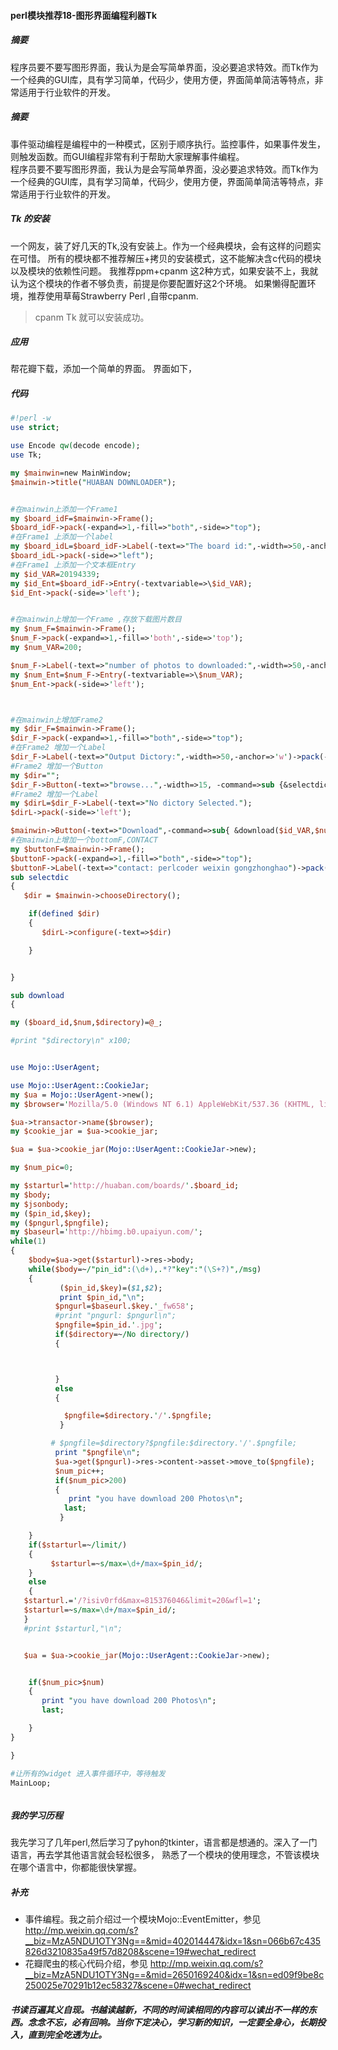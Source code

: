 #### perl模块推荐18-图形界面编程利器Tk

##### 摘要
程序员要不要写图形界面，我认为是会写简单界面，没必要追求特效。而Tk作为一个经典的GUI库，具有学习简单，代码少，使用方便，界面简单简洁等特点，非常适用于行业软件的开发。
##### 摘要
事件驱动编程是编程中的一种模式，区别于顺序执行。监控事件，如果事件发生，则触发函数。而GUI编程非常有利于帮助大家理解事件编程。  
程序员要不要写图形界面，我认为是会写简单界面，没必要追求特效。而Tk作为一个经典的GUI库，具有学习简单，代码少，使用方便，界面简单简洁等特点，非常适用于行业软件的开发。


##### Tk 的安装
一个网友，装了好几天的Tk,没有安装上。作为一个经典模块，会有这样的问题实在可惜。
所有的模块都不推荐解压+拷贝的安装模式，这不能解决含c代码的模块以及模块的依赖性问题。
我推荐ppm+cpanm 这2种方式，如果安装不上，我就认为这个模块的作者不够负责，前提是你要配置好这2个环境。
如果懒得配置环境，推荐使用草莓Strawberry Perl ,自带cpanm.

> cpanm Tk
就可以安装成功。



##### 应用
帮花瓣下载，添加一个简单的界面。
界面如下，



##### 代码

```perl
#!perl -w
use strict;

use Encode qw(decode encode);
use Tk;

my $mainwin=new MainWindow;
$mainwin->title("HUABAN DOWNLOADER");


#在mainwin上添加一个Frame1
my $board_idF=$mainwin->Frame();
$board_idF->pack(-expand=>1,-fill=>"both",-side=>"top");
#在Frame1 上添加一个label
my $board_idL=$board_idF->Label(-text=>"The board id:",-width=>50,-anchor=>'w');
$board_idL->pack(-side=>"left");
#在Frame1 上添加一个文本框Entry
my $id_VAR=20194339;
my $id_Ent=$board_idF->Entry(-textvariable=>\$id_VAR);
$id_Ent->pack(-side=>'left');


#在mainwin上增加一个Frame ,存放下载图片数目
my $num_F=$mainwin->Frame();
$num_F->pack(-expand=>1,-fill=>'both',-side=>'top');
my $num_VAR=200;

$num_F->Label(-text=>"number of photos to downloaded:",-width=>50,-anchor=>'w')->pack(-side=>'left');
my $num_Ent=$num_F->Entry(-textvariable=>\$num_VAR);
$num_Ent->pack(-side=>'left');



#在mainwin上增加Frame2
my $dir_F=$mainwin->Frame();
$dir_F->pack(-expand=>1,-fill=>"both",-side=>"top");
#在Frame2 增加一个Label
$dir_F->Label(-text=>"Output Dictory:",-width=>50,-anchor=>'w')->pack(-side=>'left');
#Frame2 增加一个Button
my $dir="";
$dir_F->Button(-text=>"browse...",-width=>15, -command=>sub {&selectdic})->pack(-side=>'left');
#Frame2 增加一个Label
my $dirL=$dir_F->Label(-text=>"No dictory Selected.");
$dirL->pack(-side=>'left');

$mainwin->Button(-text=>"Download",-command=>sub{ &download($id_VAR,$num_VAR,$dirL->cget('-text')) })->pack(-side=>'top');
#在mainwin上增加一个bottomF,CONTACT
my $buttonF=$mainwin->Frame();
$buttonF->pack(-expand=>1,-fill=>"both",-side=>"top");  
$buttonF->Label(-text=>"contact: perlcoder weixin gongzhonghao")->pack(-side=>'left');
sub selectdic
{
   $dir = $mainwin->chooseDirectory();

    if(defined $dir)
    {
       $dirL->configure(-text=>$dir)   

    }


}

sub download
{

my ($board_id,$num,$directory)=@_;

#print "$directory\n" x100;


use Mojo::UserAgent;

use Mojo::UserAgent::CookieJar;
my $ua = Mojo::UserAgent->new();
my $browser='Mozilla/5.0 (Windows NT 6.1) AppleWebKit/537.36 (KHTML, like Gecko) Maxthon/4.4.2.2000 Chrome/30.0.1599.101 Safari/537.36';

$ua->transactor->name($browser);
my $cookie_jar = $ua->cookie_jar;

$ua = $ua->cookie_jar(Mojo::UserAgent::CookieJar->new);

my $num_pic=0;

my $starturl='http://huaban.com/boards/'.$board_id;
my $body;
my $jsonbody;
my ($pin_id,$key);
my ($pngurl,$pngfile);
my $baseurl='http://hbimg.b0.upaiyun.com/';
while(1)
{  
    $body=$ua->get($starturl)->res->body;
    while($body=~/"pin_id":(\d+),.*?"key":"(\S+?)",/msg)
    {
           ($pin_id,$key)=($1,$2);
           print $pin_id,"\n";
          $pngurl=$baseurl.$key.'_fw658';
          #print "pngurl: $pngurl\n";         
          $pngfile=$pin_id.'.jpg';
          if($directory=~/No directory/)
          {



          }
          else
          {

            $pngfile=$directory.'/'.$pngfile;
           }

         # $pngfile=$directory?$pngfile:$directory.'/'.$pngfile;
          print "$pngfile\n";
          $ua->get($pngurl)->res->content->asset->move_to($pngfile);
          $num_pic++;
          if($num_pic>200)
          {
             print "you have download 200 Photos\n";
            last;          
           }

    }
    if($starturl=~/limit/)
    {
         $starturl=~s/max=\d+/max=$pin_id/;
    }
    else
    {
   $starturl.='/?isiv0rfd&max=815376046&limit=20&wfl=1';
   $starturl=~s/max=\d+/max=$pin_id/;
   }
   #print $starturl,"\n";


   $ua = $ua->cookie_jar(Mojo::UserAgent::CookieJar->new);


    if($num_pic>$num)
    {
       print "you have download 200 Photos\n";
       last;   

    }
}

}

#让所有的widget 进入事件循环中，等待触发
MainLoop;



```




##### 我的学习历程
我先学习了几年perl,然后学习了pyhon的tkinter，语言都是想通的。深入了一门语言，再去学其他语言就会轻松很多，
熟悉了一个模块的使用理念，不管该模块在哪个语言中，你都能很快掌握。



##### 补充
- 事件编程。我之前介绍过一个模块Mojo::EventEmitter，参见
http://mp.weixin.qq.com/s?__biz=MzA5NDU1OTY3Ng==&mid=402014447&idx=1&sn=066b67c435826d3210835a49f57d8208&scene=19#wechat_redirect
- 花瓣爬虫的核心代码介绍，参见
http://mp.weixin.qq.com/s?__biz=MzA5NDU1OTY3Ng==&mid=2650169240&idx=1&sn=ed09f9be8c250025e70291b12ec58327&scene=0#wechat_redirect

##### 书读百遍其义自现。书越读越新，不同的时间读相同的内容可以读出不一样的东西。念念不忘，必有回响。当你下定决心，学习新的知识，一定要全身心，长期投入，直到完全吃透为止。
